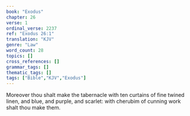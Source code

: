 ```yaml
---
book: "Exodus"
chapter: 26
verse: 1
ordinal_verse: 2237
ref: "Exodus 26:1"
translation: "KJV"
genre: "Law"
word_count: 28
topics: []
cross_references: []
grammar_tags: []
thematic_tags: []
tags: ["Bible","KJV","Exodus"]
---
```

Moreover thou shalt make the tabernacle with ten curtains of fine twined linen, and blue, and purple, and scarlet: with cherubim of cunning work shalt thou make them.
